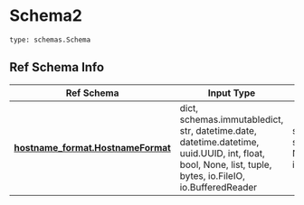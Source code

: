 # Schema2
```
type: schemas.Schema
```

## Ref Schema Info
Ref Schema | Input Type | Output Type
---------- | ---------- | -----------
[**hostname_format.HostnameFormat**](../../../../../../../../../components/schema/hostname_format.md) | dict, schemas.immutabledict, str, datetime.date, datetime.datetime, uuid.UUID, int, float, bool, None, list, tuple, bytes, io.FileIO, io.BufferedReader | schemas.immutabledict, str, float, int, bool, None, tuple, bytes, io.FileIO
